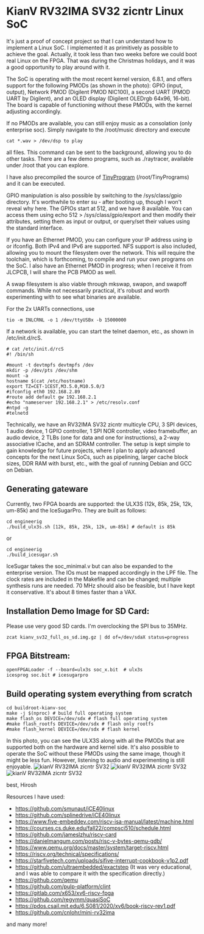 KianV RV32IMA SV32 zicntr Linux SoC
====================================

It's just a proof of concept project so that I can understand how to implement a Linux SoC.
I implemented it as primitively as possible to achieve the goal. Actually,
it took less than two weeks before we could boot real Linux on the FPGA. That was during the Christmas holidays,
and it was a good opportunity to play around with it.

The SoC is operating with the most recent kernel version, 6.8.1,
and offers support for the following PMODs (as shown in the photo): GPIO (input, output),
Network PMOD (Digilent PMOD NIC100), a second UART (PMOD UART by Digilent), and an OLED display (Digilent OLEDrgb 64x96, 16-bit).
The board is capable of functioning without these PMODs, with the kernel adjusting accordingly.

If no PMODs are available, you can still enjoy music as a consolation (only enterprise soc). Simply
navigate to the /root/music directory and execute

```
cat *.wav > /dev/dsp to play
```
all files. This command can be sent to the background, allowing you to do other
tasks. There are a few demo programs, such as ./raytracer, available under
/root that you can explore.

I have also precompiled the source of [TinyProgram](https://github.com/BrunoLevy/TinyPrograms) (/root/TinyPrograms)
and it can be executed.

GPIO manipulation is also possible by switching to the /sys/class/gpio
directory. It's worthwhile to enter su - after booting up, though I won't
reveal why here. The GPIOs start at 512, and we have 8 available. You can
access them using echo 512 > /sys/class/gpio/export and then modify their
attributes, setting them as input or output, or query/set their values using
the standard interface.

If you have an Ethernet PMOD, you can configure your IP address using ip or
ifconfig. Both IPv4 and IPv6 are supported. NFS support is also included,
allowing you to mount the filesystem over the network. This will require the
toolchain, which is forthcoming, to compile and run your own programs on the
SoC.
I also have an Ethernet PMOD in progress; when I receive it from JLCPCB,
I will share the PCB PMOD as well.

A swap filesystem is also viable through mkswap, swapon, and swapoff commands.
While not necessarily practical, it's robust and worth experimenting with to
see what binaries are available.

For the 2x UARTs connections, use
```
tio -m INLCRNL -o 1 /dev/ttyUSBx -b 15000000
```
If a network is available, you can start the
telnet daemon, etc., as shown in /etc/init.d/rcS.

```
# cat /etc/init.d/rcS
#! /bin/sh

#mount -t devtmpfs devtmpfs /dev
mkdir -p /dev/pts /dev/shm
mount -a
hostname $(cat /etc/hostname)
export TZ=CET-1CEST,M3.5.0,M10.5.0/3
#ifconfig eth0 192.168.2.89
#route add default gw 192.168.2.1
#echo "nameserver 192.168.2.1" > /etc/resolv.conf
#ntpd -g
#telnetd
```

Technically, we have an
RV32IMA SV32 zicntr multicyle CPU, 3 SPI devices, 1 audio device, 1 GPIO controller, 1 SPI NOR
controller, video framebuffer, an audio device, 2 TLBs (one for data and one for instructions), a
2-way associative ICache, and an SDRAM controller. The setup is kept simple to
gain knowledge for future projects, where I plan to apply advanced concepts for
the next Linux SoCs, such as pipelining, larger cache block sizes, DDR RAM with
burst, etc., with the goal of running Debian and GCC on Debian.

Generating gateware
---------------------
Currently, two FPGA boards are supported: the ULX3S (12k, 85k, 25k, 12k, um-85k) and the IceSugarPro. They are built as follows:
```
cd engineerig
./build_ulx3s.sh [12k, 85k, 25k, 12k, um-85k] # default is 85k
```
or

```
cd engineerig
./build_icesugar.sh
```
IceSugar takes the soc_minimal.v but can also be expanded to the enterprise version. The IOs must be mapped accordingly in the LPF file.
The clock rates are included in the Makefile and can be changed; multiple synthesis runs are needed.
70 MHz should also be feasible, but I have kept it conservative. It's about 8 times faster than a VAX.


Installation Demo Image for SD Card:
-----------------------------------
Please use very good SD cards. I'm overclocking the SPI bus to 35MHz.
```
zcat kianv_sv32_full_os_sd.img.gz | dd of=/dev/sdaX status=progress
```
FPGA Bitstream:
---------------
```
openFPGALoader -f --board=ulx3s soc_x.bit  # ulx3s
icesprog soc.bit # icesugarpro
```

Build operating system everything from scratch
-----------------------------------------------
```
cd buildroot-kianv-soc
make -j $(nproc) # build full operating system
make flash_os DEVICE=/dev/sdx # flash full operating system
#make flash_rootfs DEVICE=/dev/sdx # flash only rootfs
#make flash_kernel DEVICE=/dev/sdx # flash kernel
```

In this photo, you can see the ULX3S along with all the PMODs that are
supported both on the hardware and kernel side. It's also possible to operate
the SoC without these PMODs using the same image, though it might be less fun.
However, listening to audio and experimenting is still enjoyable.
![kianV RV32IMA zicntr SV32](console.png "KianV RV32IMA zicntr SV32")
![kianV RV32IMA zicntr SV32](enterprise_soc.jpg "KianV RV32IMA zicntr SV32")
![kianV RV32IMA zicntr SV32](kianv_sv32_rv32ima_zicntr.jpg "KianV RV32IMA zicntr SV32")

best,
Hirosh

Resources I have used:

- https://github.com/smunaut/iCE40linux
- https://github.com/splinedrive/iCE40linux
- https://www.five-embeddev.com/riscv-isa-manual/latest/machine.html
- https://courses.cs.duke.edu/fall22/compsci510/schedule.html
- https://github.com/jameslzhu/riscv-card
- https://danielmangum.com/posts/risc-v-bytes-qemu-gdb/
- https://www.qemu.org/docs/master/system/target-riscv.html
- https://riscv.org/technical/specifications/
- https://starfivetech.com/uploads/sifive-interrupt-cookbook-v1p2.pdf 
- https://github.com/ultraembedded/exactstep
  (It was very educational, and I was able to compare it with the specification directly.)
- https://github.com/qemu
- https://github.com/pulp-platform/clint
- https://gitlab.com/x653/xv6-riscv-fpga
- https://github.com/regymm/quasiSoC
- https://pdos.csail.mit.edu/6.S081/2020/xv6/book-riscv-rev1.pdf
- https://github.com/cnlohr/mini-rv32ima

and many more!
